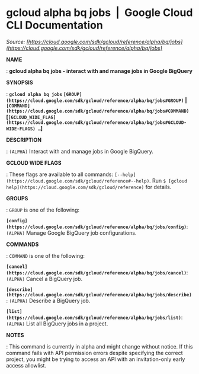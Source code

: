 # gcloud alpha bq jobs  |  Google Cloud CLI Documentation

*Source: [https://cloud.google.com/sdk/gcloud/reference/alpha/bq/jobs](https://cloud.google.com/sdk/gcloud/reference/alpha/bq/jobs)*

**NAME**

: **gcloud alpha bq jobs - interact with and manage jobs in Google BigQuery**

**SYNOPSIS**

: **`gcloud alpha bq jobs` `[GROUP](https://cloud.google.com/sdk/gcloud/reference/alpha/bq/jobs#GROUP)` | `[COMMAND](https://cloud.google.com/sdk/gcloud/reference/alpha/bq/jobs#COMMAND)` [`[GCLOUD_WIDE_FLAG](https://cloud.google.com/sdk/gcloud/reference/alpha/bq/jobs#GCLOUD-WIDE-FLAGS) …`]**

**DESCRIPTION**

: `(ALPHA)` Interact with and manage jobs in Google BigQuery.

**GCLOUD WIDE FLAGS**

: These flags are available to all commands: `[--help](https://cloud.google.com/sdk/gcloud/reference#--help)`.
Run `$ [gcloud help](https://cloud.google.com/sdk/gcloud/reference)` for details.

**GROUPS**

: ``GROUP`` is one of the following:

**`[config](https://cloud.google.com/sdk/gcloud/reference/alpha/bq/jobs/config)`**:
`(ALPHA)` Manage Google BigQuery job configurations.

**COMMANDS**

: ``COMMAND`` is one of the following:

**`[cancel](https://cloud.google.com/sdk/gcloud/reference/alpha/bq/jobs/cancel)`**:
`(ALPHA)` Cancel a BigQuery job.

**`[describe](https://cloud.google.com/sdk/gcloud/reference/alpha/bq/jobs/describe)`**:
`(ALPHA)` Describe a BigQuery job.

**`[list](https://cloud.google.com/sdk/gcloud/reference/alpha/bq/jobs/list)`**:
`(ALPHA)` List all BigQuery jobs in a project.

**NOTES**

: This command is currently in alpha and might change without notice. If this
command fails with API permission errors despite specifying the correct project,
you might be trying to access an API with an invitation-only early access
allowlist.